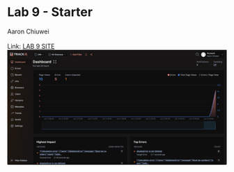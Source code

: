 # Lab 9 - Starter
Aaron Chiuwei
<br>
<br>Link: [LAB 9 SITE](https://aaronchiuwei.github.io/Lab9_Starter/)
<br>
<img src="Screenshot.png" alt="Screenshot" width="600">